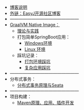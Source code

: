 * [博客说明](/)
* [外链：EasyJ开源社区博客](https://easyj.icu/blog/)
* ————————————————
* [GraalVM Native Image：](native-image/)
  * [理论与实践](native-image/theory-practice.md)
  * 打包简单SpringBoot应用：
    * [Windows环境](native-image/native-image-windows.md)
    * [ Linux 环境](native-image/native-image-linux.md)
  * 踩坑记录：
    * [打包环境踩坑](native-image/environment-treading-pit-log.md)
    * [复杂应用踩坑](native-image/treading-pit-log.md)
* ————————————————
* 分布式事务：
  * [分布式事务原理与Seata](distributed-transaction-and-seata.md)
* ————————————————
* 项目构建：
  * [Maven原理、应用、插件开发](maven.md)